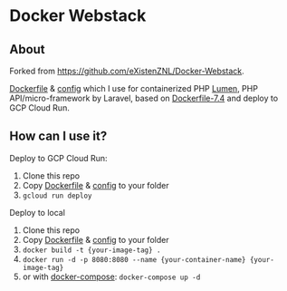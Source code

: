 # Docker Webstack

## About

Forked from https://github.com/eXistenZNL/Docker-Webstack.

[Dockerfile](Dockerfile) & [config](config) which I use for containerized PHP [Lumen](https://lumen.laravel.com
), PHP API/micro-framework by Laravel, based on [Dockerfile-7.4](Dockerfile-7.4) and deploy to GCP Cloud Run.

## How can I use it?

Deploy to GCP Cloud Run:

1. Clone this repo
2. Copy [Dockerfile](Dockerfile) & [config](config) to your folder
3. `gcloud run deploy`

Deploy to local

1. Clone this repo
2. Copy [Dockerfile](Dockerfile) & [config](config) to your folder
3. `docker build -t {your-image-tag} .`
4. `docker run -d -p 8080:8080 --name {your-container-name} {your-image-tag}`
5. or with [docker-compose](docker-compose.yml): `docker-compose up -d`
